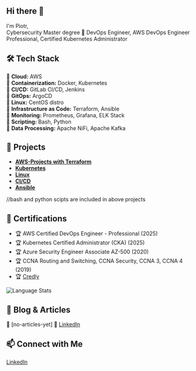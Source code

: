 ## Hi there 👋
I'm Piotr,  
Cybersecurity Master degree
🚀 DevOps Engineer, AWS DevOps Engineer Professional, Certified Kubernetes Administrator  


## 🛠️ Tech Stack  
🔹 **Cloud:** AWS  
🔹 **Containerization:** Docker, Kubernetes  
🔹 **CI/CD:** GitLab CI/CD, Jenkins  
🔹 **GitOps:** ArgoCD  
🔹 **Linux:** CentOS distro  
🔹 **Infrastructure as Code:** Terraform, Ansible  
🔹 **Monitoring:** Prometheus, Grafana, ELK Stack  
🔹 **Scripting:** Bash, Python  
🔹 **Data Processing:** Apache NiFi, Apache Kafka  


## 🚀 Projects  
- **[AWS-Projects with Terraform](https://github.com/LeajD/AWS-Projects)** 
- **[Kubernetes](https://github.com/LeajD/K8s)** 
- **[Linux](https://github.com/LeajD/Linux)** 
- **[CI/CD](https://github.com/LeajD/CI-CD)**
- **[Ansible](https://github.com/LeajD/Ansible)** 


//bash and python scipts are included in above projects

## 📜 Certifications  
- 🏆 AWS Certified DevOps Engineer - Professional (2025)
- 🏆 Kubernetes Certified Administrator (CKA) (2025)
- 🏆 Azure Security Engineer Associate AZ-500 (2020)
- 🏆 CCNA Routing and Switching, CCNA Security, CCNA 3, CCNA 4 (2019) 
- 🏆 [Credly](https://www.credly.com/users/piotr-kikowski/)  

![Language Stats](https://github-readme-stats.vercel.app/api/top-langs/?username=LeajD&layout=compact)

## 📝 Blog & Articles  
🔗 [no-articles-yet]
🔗 [LinkedIn](https://www.linkedin.com/in/piotr-kikowski-devops/)  

## 📫 Connect with Me  
[LinkedIn](https://www.linkedin.com/in/piotr-kikowski-devops/)  
